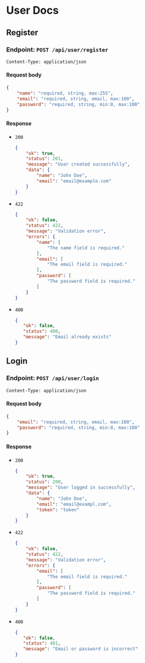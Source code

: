 # User Docs

## Register

### Endpoint: `POST /api/user/register`

`Content-Type: application/json`

#### Request body

```json
{
    "name": "required, string, max:255",
    "email": "required, string, email, max:100",
    "password": "required, string, min:8, max:100"
}
```

#### Response

- `200`
    ```json
    {
        "ok": true,
        "status": 201,
        "message": "User created successfully",
        "data": {
            "name": "John Doe",
            "email": "email@example.com"
        }
    }
    ```
- `422`
    ```json
    {
        "ok": false,
        "status": 422,
        "message": "Validation error",
        "errors": {
            "name": [
                "The name field is required."
            ],
            "email": [
                "The email field is required."
            ],
            "password": [
                "The password field is required."
            ]
        }
    }
    ```
- `400`
    ```json
    {
       "ok": false,
       "status": 400,
       "message": "Email already exists"
    }
    ```

## Login

### Endpoint: `POST /api/user/login`

`Content-Type: application/json`

#### Request body

```json
{
    "email": "required, string, email, max:100",
    "password": "required, string, min:8, max:100"
}
```

#### Response

- `200`
    ```json
    {
        "ok": true,
        "status": 200,
        "message": "User logged in successfully",
        "data": {
            "name": "John Doe",
            "email": "email@exampl.com",
            "token": "token"
        }
    }
    ```
- `422`
    ```json
    {
        "ok": false,
        "status": 422,
        "message": "Validation error",
        "errors": {
            "email": [
                "The email field is required."
            ],
            "password": [
                "The password field is required."
            ]
        }
    }
    ```
- `400`
    ```json
    {
       "ok": false,
       "status": 401,
       "message": "Email or password is incorrect"
    }
    ```
